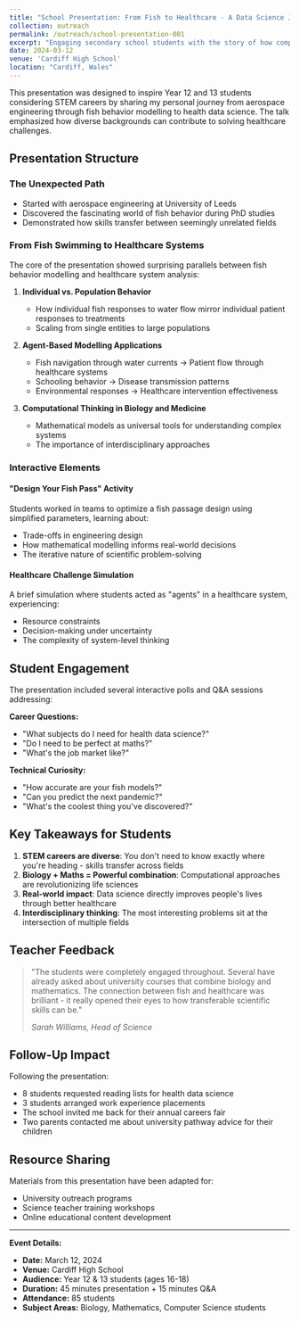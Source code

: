```yaml
---
title: "School Presentation: From Fish to Healthcare - A Data Science Journey"
collection: outreach
permalink: /outreach/school-presentation-001
excerpt: "Engaging secondary school students with the story of how computational fish behavior models evolved into healthcare data science applications."
date: 2024-03-12
venue: 'Cardiff High School'
location: "Cardiff, Wales"
---
```


This presentation was designed to inspire Year 12 and 13 students considering STEM careers by sharing my personal journey from aerospace engineering through fish behavior modelling to health data science. The talk emphasized how diverse backgrounds can contribute to solving healthcare challenges.

## Presentation Structure

### The Unexpected Path
- Started with aerospace engineering at University of Leeds
- Discovered the fascinating world of fish behavior during PhD studies
- Demonstrated how skills transfer between seemingly unrelated fields

### From Fish Swimming to Healthcare Systems
The core of the presentation showed surprising parallels between fish behavior modelling and healthcare system analysis:

1. **Individual vs. Population Behavior**
   - How individual fish responses to water flow mirror individual patient responses to treatments
   - Scaling from single entities to large populations

2. **Agent-Based Modelling Applications**
   - Fish navigation through water currents → Patient flow through healthcare systems
   - Schooling behavior → Disease transmission patterns
   - Environmental responses → Healthcare intervention effectiveness

3. **Computational Thinking in Biology and Medicine**
   - Mathematical models as universal tools for understanding complex systems
   - The importance of interdisciplinary approaches

### Interactive Elements

#### "Design Your Fish Pass" Activity
Students worked in teams to optimize a fish passage design using simplified parameters, learning about:
- Trade-offs in engineering design
- How mathematical modelling informs real-world decisions
- The iterative nature of scientific problem-solving

#### Healthcare Challenge Simulation
A brief simulation where students acted as "agents" in a healthcare system, experiencing:
- Resource constraints
- Decision-making under uncertainty
- The complexity of system-level thinking

## Student Engagement

The presentation included several interactive polls and Q&A sessions addressing:

**Career Questions:**
- "What subjects do I need for health data science?"
- "Do I need to be perfect at maths?"
- "What's the job market like?"

**Technical Curiosity:**
- "How accurate are your fish models?"
- "Can you predict the next pandemic?"
- "What's the coolest thing you've discovered?"

## Key Takeaways for Students

1. **STEM careers are diverse**: You don't need to know exactly where you're heading - skills transfer across fields
2. **Biology + Maths = Powerful combination**: Computational approaches are revolutionizing life sciences
3. **Real-world impact**: Data science directly improves people's lives through better healthcare
4. **Interdisciplinary thinking**: The most interesting problems sit at the intersection of multiple fields

## Teacher Feedback

> "The students were completely engaged throughout. Several have already asked about university courses that combine biology and mathematics. The connection between fish and healthcare was brilliant - it really opened their eyes to how transferable scientific skills can be."
> 
> *Sarah Williams, Head of Science*

## Follow-Up Impact

Following the presentation:
- 8 students requested reading lists for health data science
- 3 students arranged work experience placements
- The school invited me back for their annual careers fair
- Two parents contacted me about university pathway advice for their children

## Resource Sharing

Materials from this presentation have been adapted for:
- University outreach programs
- Science teacher training workshops
- Online educational content development

---

**Event Details:**
- **Date:** March 12, 2024
- **Venue:** Cardiff High School
- **Audience:** Year 12 & 13 students (ages 16-18)
- **Duration:** 45 minutes presentation + 15 minutes Q&A
- **Attendance:** 85 students
- **Subject Areas:** Biology, Mathematics, Computer Science students